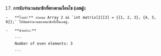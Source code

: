 17.  **การนับจำนวนสมาชิกที่ตรงตามเงื่อนไข (เลขคู่):**
    
    -   **โจทย์:** กำหนด Array 2 มิติ `int matrix[2][3] = {{1, 2, 3}, {4, 5, 6}};` ให้พิมพ์จำนวนของสมาชิกที่เป็นเลขคู่.
        
    -   **ตัวอย่าง:**
        
        ```
        Number of even elements: 3
        
        ```